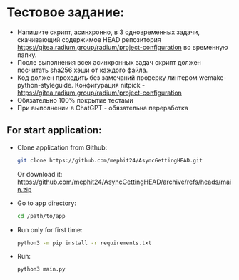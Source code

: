# Тестовое задание:

* Напишите скрипт, асинхронно, в 3 одновременных задачи, скачивающий содержимое HEAD репозитория https://gitea.radium.group/radium/project-configuration во временную папку.
* После выполнения всех асинхронных задач скрипт должен посчитать sha256 хэши от каждого файла.
* Код должен проходить без замечаний проверку линтером wemake-python-styleguide. Конфигурация nitpick - https://gitea.radium.group/radium/project-configuration
* Обязательно 100% покрытие тестами
* При выполнении в ChatGPT - обязательна переработка

## For start application:

* Clone application from Github:
  ```bash
  git clone https://github.com/mephit24/AsyncGettingHEAD.git
  ```
  Or download it:
  https://github.com/mephit24/AsyncGettingHEAD/archive/refs/heads/main.zip

* Go to app directory:
  ```bash
  cd /path/to/app
* Run only for first time:
  ```bash
  python3 -m pip install -r requirements.txt
* Run:
  ```bash
  python3 main.py